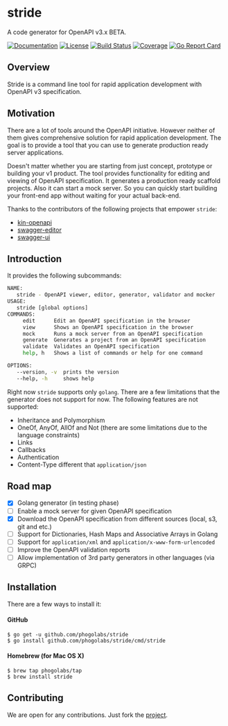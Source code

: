 # stride
A code generator for OpenAPI v3.x BETA.

[![Documentation][godoc-img]][godoc-url]
[![License][license-img]][license-url]
[![Build Status][action-img]][action-url]
[![Coverage][codecov-img]][codecov-url]
[![Go Report Card][report-img]][report-url]

## Overview

Stride is a command line tool for rapid application development with OpenAPI v3
specification.

## Motivation

There are a lot of tools around the OpenAPI initiative. However neither of them
gives comprehensive solution for rapid application development. The goal is
to provide a tool that you can use to generate production ready server
applications.

Doesn't matter whether you are starting from just concept, prototype or
building your v1 product. The tool provides functionality for editing and
viewing of OpenAPI specification. It generates a production ready scaffold
projects. Also it can start a mock server. So you can quickly start building
your front-end app without waiting for your actual back-end.

Thanks to the contributors of the following projects that empower `stride`:
- [kin-openapi](https://github.com/getkin/kin-openapi)
- [swagger-editor](https://github.com/swagger-api/swagger-editor)
- [swagger-ui](https://github.com/swagger-api/swagger-ui)

## Introduction

It provides the following subcommands:

```bash
NAME:
   stride - OpenAPI viewer, editor, generator, validator and mocker
USAGE:
   stride [global options]
COMMANDS:
     edit      Edit an OpenAPI specification in the browser
     view      Shows an OpenAPI specification in the browser
     mock      Runs a mock server from an OpenAPI specification
     generate  Generates a project from an OpenAPI specification
     validate  Validates an OpenAPI specification
     help, h   Shows a list of commands or help for one command

OPTIONS:
   --version, -v  prints the version
   --help, -h     shows help
```

Right now `stride` supports only `golang`. There are a few limitations that the
generator does not support for now. The following features are not supported:

- Inheritance and Polymorphism
- OneOf, AnyOf, AllOf and Not (there are some limitations due to the language constraints)
- Links
- Callbacks
- Authentication
- Content-Type different that `application/json`

## Road map

- [x] Golang generator (in testing phase)
- [ ] Enable a mock server for given OpenAPI specification
- [x] Download the OpenAPI specification from different sources (local, s3, git and etc.)
- [ ] Support for Dictionaries, Hash Maps and Associative Arrays in Golang
- [ ] Support for `application/xml` and `application/x-www-form-urlencoded`
- [ ] Improve the OpenAPI validation reports
- [ ] Allow implementation of 3rd party generators in other languages (via GRPC)

## Installation

There are a few ways to install it:

#### GitHub

```console
$ go get -u github.com/phogolabs/stride
$ go install github.com/phogolabs/stride/cmd/stride
```

#### Homebrew (for Mac OS X)

```console
$ brew tap phogolabs/tap
$ brew install stride
```

## Contributing

We are open for any contributions. Just fork the
[project](https://github.com/phogolabs/stride).

[report-img]: https://goreportcard.com/badge/github.com/phogolabs/stride
[report-url]: https://goreportcard.com/report/github.com/phogolabs/stride
[logo-author-url]: https://www.freepik.com/free-vector/abstract-cross-logo-template_1185919.htm
[logo-license]: http://creativecommons.org/licenses/by/3.0/
[codecov-url]: https://codecov.io/gh/phogolabs/stride
[codecov-img]: https://codecov.io/gh/phogolabs/stride/branch/master/graph/badge.svg
[action-img]: https://github.com/phogolabs/stride/workflows/pipeline/badge.svg
[action-url]: https://github.com/phogolabs/stride/actions
[godoc-url]: https://godoc.org/github.com/phogolabs/stride
[godoc-img]: https://godoc.org/github.com/phogolabs/stride?status.svg
[license-img]: https://img.shields.io/badge/license-MIT-blue.svg
[license-url]: LICENSE
